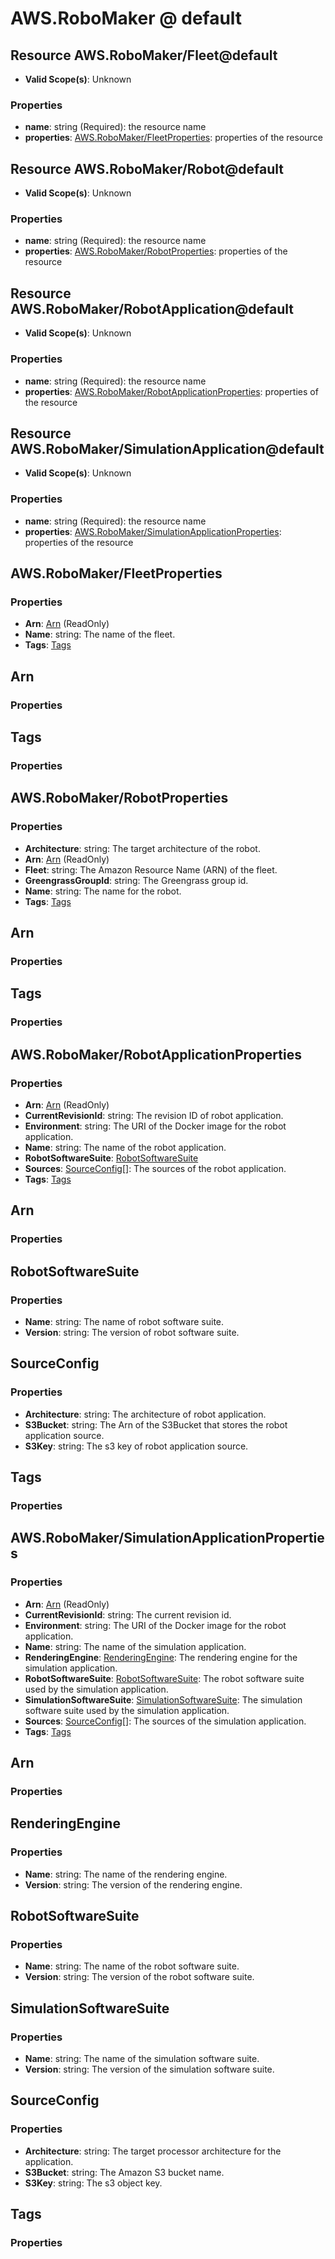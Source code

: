 # AWS.RoboMaker @ default

## Resource AWS.RoboMaker/Fleet@default
* **Valid Scope(s)**: Unknown
### Properties
* **name**: string (Required): the resource name
* **properties**: [AWS.RoboMaker/FleetProperties](#awsrobomakerfleetproperties): properties of the resource

## Resource AWS.RoboMaker/Robot@default
* **Valid Scope(s)**: Unknown
### Properties
* **name**: string (Required): the resource name
* **properties**: [AWS.RoboMaker/RobotProperties](#awsrobomakerrobotproperties): properties of the resource

## Resource AWS.RoboMaker/RobotApplication@default
* **Valid Scope(s)**: Unknown
### Properties
* **name**: string (Required): the resource name
* **properties**: [AWS.RoboMaker/RobotApplicationProperties](#awsrobomakerrobotapplicationproperties): properties of the resource

## Resource AWS.RoboMaker/SimulationApplication@default
* **Valid Scope(s)**: Unknown
### Properties
* **name**: string (Required): the resource name
* **properties**: [AWS.RoboMaker/SimulationApplicationProperties](#awsrobomakersimulationapplicationproperties): properties of the resource

## AWS.RoboMaker/FleetProperties
### Properties
* **Arn**: [Arn](#arn) (ReadOnly)
* **Name**: string: The name of the fleet.
* **Tags**: [Tags](#tags)

## Arn
### Properties

## Tags
### Properties

## AWS.RoboMaker/RobotProperties
### Properties
* **Architecture**: string: The target architecture of the robot.
* **Arn**: [Arn](#arn) (ReadOnly)
* **Fleet**: string: The Amazon Resource Name (ARN) of the fleet.
* **GreengrassGroupId**: string: The Greengrass group id.
* **Name**: string: The name for the robot.
* **Tags**: [Tags](#tags)

## Arn
### Properties

## Tags
### Properties

## AWS.RoboMaker/RobotApplicationProperties
### Properties
* **Arn**: [Arn](#arn) (ReadOnly)
* **CurrentRevisionId**: string: The revision ID of robot application.
* **Environment**: string: The URI of the Docker image for the robot application.
* **Name**: string: The name of the robot application.
* **RobotSoftwareSuite**: [RobotSoftwareSuite](#robotsoftwaresuite)
* **Sources**: [SourceConfig](#sourceconfig)[]: The sources of the robot application.
* **Tags**: [Tags](#tags)

## Arn
### Properties

## RobotSoftwareSuite
### Properties
* **Name**: string: The name of robot software suite.
* **Version**: string: The version of robot software suite.

## SourceConfig
### Properties
* **Architecture**: string: The architecture of robot application.
* **S3Bucket**: string: The Arn of the S3Bucket that stores the robot application source.
* **S3Key**: string: The s3 key of robot application source.

## Tags
### Properties

## AWS.RoboMaker/SimulationApplicationProperties
### Properties
* **Arn**: [Arn](#arn) (ReadOnly)
* **CurrentRevisionId**: string: The current revision id.
* **Environment**: string: The URI of the Docker image for the robot application.
* **Name**: string: The name of the simulation application.
* **RenderingEngine**: [RenderingEngine](#renderingengine): The rendering engine for the simulation application.
* **RobotSoftwareSuite**: [RobotSoftwareSuite](#robotsoftwaresuite): The robot software suite used by the simulation application.
* **SimulationSoftwareSuite**: [SimulationSoftwareSuite](#simulationsoftwaresuite): The simulation software suite used by the simulation application.
* **Sources**: [SourceConfig](#sourceconfig)[]: The sources of the simulation application.
* **Tags**: [Tags](#tags)

## Arn
### Properties

## RenderingEngine
### Properties
* **Name**: string: The name of the rendering engine.
* **Version**: string: The version of the rendering engine.

## RobotSoftwareSuite
### Properties
* **Name**: string: The name of the robot software suite.
* **Version**: string: The version of the robot software suite.

## SimulationSoftwareSuite
### Properties
* **Name**: string: The name of the simulation software suite.
* **Version**: string: The version of the simulation software suite.

## SourceConfig
### Properties
* **Architecture**: string: The target processor architecture for the application.
* **S3Bucket**: string: The Amazon S3 bucket name.
* **S3Key**: string: The s3 object key.

## Tags
### Properties

